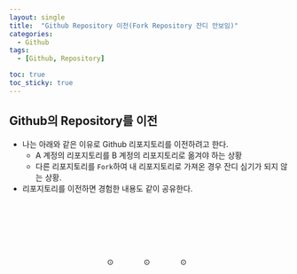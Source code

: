 ```yaml
---
layout: single
title:  "Github Repository 이전(Fork Repository 잔디 안보임)"
categories:
  - Github
tags:
  - [Github, Repository]

toc: true
toc_sticky: true
---
```


## Github의 Repository를 이전
- 나는 아래와 같은 이유로 Github 리포지토리를 이전하려고 한다.
  - A 계정의 리포지토리를 B 계정의 리포지토리로 옮겨야 하는 상황
  - 다른 리포지토리를 `Fork`하여 내 리포지토리로 가져온 경우 잔디 심기가 되지 않는 상황.
- 리포지토리를 이전하면 경험한 내용도 같이 공유한다.


<div style="padding-top:100px;"></div>
<span style="margin-left:35%;">⊙</span>
<span style="margin-left:10%">⊙</span>
<span style="margin-left:10%">⊙</span>
<div style="padding-top:100px;"></div>




<!--<img src="" width="80%" height="80%"/>-->
